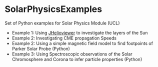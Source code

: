 # SolarPhysicsExamples
Set of Python examples for Solar Physics Module (UCL)

+ Example 1: Using [JHelioviewer](http://www.jhelioviewer.org/) to investigate the layers of the Sun
+ Example 2: Investigating CME propagation Speeds
+ Example 2: Using a simple magnetic field model to find footpoints of Parker Solar Probe (Python)
+ Example 3: Using Spectroscopic observations of the Solar Chromosphere and Corona to infer particle properties (Python)

<!-- # Binder Repository to a notebook
[![Binder](https://mybinder.org/badge_logo.svg)](https://mybinder.org/v2/gh/D-DePablos/SolarPhysicsExamples/master) -->
<!-- 
# Local Installation (Useful if Internet Connection unstable)
1. Install Anaconda, a Python and Data Science package manager 
https://www.anaconda.com/products/individual

2. Use the environment.yml file to install relevant packages:
  - Generate relevant environment: conda env create solarphysics
  - Install environment.yml file: conda env update -n solarphysics --file environment.yml
  
3. Open the Notebook in Jupyter, either from the Anaconda GUI (Windows, MAC), or from the Anaconda Prompt:
jupyter notebook Notebookfile.ipynb -->
